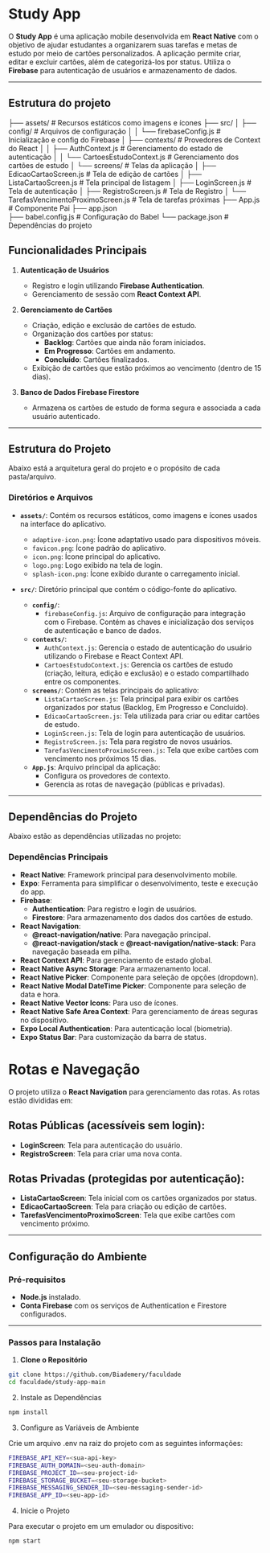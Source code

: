 # Study App

O **Study App** é uma aplicação mobile desenvolvida em **React Native** com o objetivo de ajudar estudantes a organizarem suas tarefas e metas de estudo por meio de cartões personalizados. A aplicação permite criar, editar e excluir cartões, além de categorizá-los por status. Utiliza o **Firebase** para autenticação de usuários e armazenamento de dados.

---

## Estrutura do projeto

├── assets/                 # Recursos estáticos como imagens e ícones
├── src/
│   ├── config/            # Arquivos de configuração
│   │   └── firebaseConfig.js  # Inicialização e config do Firebase
│   ├── contexts/          # Provedores de Context do React
│   │   ├── AuthContext.js     # Gerenciamento do estado de autenticação
│   │   └── CartoesEstudoContext.js  # Gerenciamento dos cartões de estudo
│   └── screens/           # Telas da aplicação
│       ├── EdicaoCartaoScreen.js    # Tela de edição de cartões
│       ├── ListaCartaoScreen.js     # Tela principal de listagem
│       ├── LoginScreen.js           # Tela de autenticação
│       ├── RegistroScreen.js        # Tela de Registro
│       └── TarefasVencimentoProximoScreen.js  # Tela de tarefas próximas
├── App.js                 # Componente Pai
├── app.json             
├── babel.config.js       # Configuração do Babel
└── package.json          # Dependências do projeto

## Funcionalidades Principais

1. **Autenticação de Usuários**
   - Registro e login utilizando **Firebase Authentication**.
   - Gerenciamento de sessão com **React Context API**.

2. **Gerenciamento de Cartões**
   - Criação, edição e exclusão de cartões de estudo.
   - Organização dos cartões por status:
     - **Backlog**: Cartões que ainda não foram iniciados.
     - **Em Progresso**: Cartões em andamento.
     - **Concluído**: Cartões finalizados.
   - Exibição de cartões que estão próximos ao vencimento (dentro de 15 dias).

3. **Banco de Dados Firebase Firestore**
   - Armazena os cartões de estudo de forma segura e associada a cada usuário autenticado.

---

## Estrutura do Projeto

Abaixo está a arquitetura geral do projeto e o propósito de cada pasta/arquivo.

### Diretórios e Arquivos

- **`assets/`**:
  Contém os recursos estáticos, como imagens e ícones usados na interface do aplicativo.
  - `adaptive-icon.png`: Ícone adaptativo usado para dispositivos móveis.
  - `favicon.png`: Ícone padrão do aplicativo.
  - `icon.png`: Ícone principal do aplicativo.
  - `logo.png`: Logo exibido na tela de login.
  - `splash-icon.png`: Ícone exibido durante o carregamento inicial.

- **`src/`**:
  Diretório principal que contém o código-fonte do aplicativo.
  - **`config/`**:
    - `firebaseConfig.js`: Arquivo de configuração para integração com o Firebase. Contém as chaves e inicialização dos serviços de autenticação e banco de dados.
  - **`contexts/`**:
    - `AuthContext.js`: Gerencia o estado de autenticação do usuário utilizando o Firebase e React Context API.
    - `CartoesEstudoContext.js`: Gerencia os cartões de estudo (criação, leitura, edição e exclusão) e o estado compartilhado entre os componentes.
  - **`screens/`**:
    Contém as telas principais do aplicativo:
    - `ListaCartaoScreen.js`: Tela principal para exibir os cartões organizados por status (Backlog, Em Progresso e Concluído).
    - `EdicaoCartaoScreen.js`: Tela utilizada para criar ou editar cartões de estudo.
    - `LoginScreen.js`: Tela de login para autenticação de usuários.
    - `RegistroScreen.js`: Tela para registro de novos usuários.
    - `TarefasVencimentoProximoScreen.js`: Tela que exibe cartões com vencimento nos próximos 15 dias.
  - **`App.js`**:
    Arquivo principal da aplicação:
    - Configura os provedores de contexto.
    - Gerencia as rotas de navegação (públicas e privadas).

---

## Dependências do Projeto

Abaixo estão as dependências utilizadas no projeto:

### Dependências Principais

- **React Native**: Framework principal para desenvolvimento mobile.
- **Expo**: Ferramenta para simplificar o desenvolvimento, teste e execução do app.
- **Firebase**:
  - **Authentication**: Para registro e login de usuários.
  - **Firestore**: Para armazenamento dos dados dos cartões de estudo.
- **React Navigation**:
  - **@react-navigation/native**: Para navegação principal.
  - **@react-navigation/stack** e **@react-navigation/native-stack**: Para navegação baseada em pilha.
- **React Context API**: Para gerenciamento de estado global.
- **React Native Async Storage**: Para armazenamento local.
- **React Native Picker**: Componente para seleção de opções (dropdown).
- **React Native Modal DateTime Picker**: Componente para seleção de data e hora.
- **React Native Vector Icons**: Para uso de ícones.
- **React Native Safe Area Context**: Para gerenciamento de áreas seguras no dispositivo.
- **Expo Local Authentication**: Para autenticação local (biometria).
- **Expo Status Bar**: Para customização da barra de status.

# Rotas e Navegação

O projeto utiliza o **React Navigation** para gerenciamento das rotas. As rotas estão divididas em:

## Rotas Públicas (acessíveis sem login):

- **LoginScreen**: Tela para autenticação do usuário.
- **RegistroScreen**: Tela para criar uma nova conta.

## Rotas Privadas (protegidas por autenticação):

- **ListaCartaoScreen**: Tela inicial com os cartões organizados por status.
- **EdicaoCartaoScreen**: Tela para criação ou edição de cartões.
- **TarefasVencimentoProximoScreen**: Tela que exibe cartões com vencimento próximo.

---

## Configuração do Ambiente

### Pré-requisitos

- **Node.js** instalado.
- **Conta Firebase** com os serviços de Authentication e Firestore configurados.

---

### Passos para Instalação

1. **Clone o Repositório**

```bash
git clone https://github.com/Biademery/faculdade
cd faculdade/study-app-main
```

2. Instale as Dependências

```bash
npm install
```

3. Configure as Variáveis de Ambiente

Crie um arquivo .env na raiz do projeto com as seguintes informações:

```bash
FIREBASE_API_KEY=<sua-api-key>
FIREBASE_AUTH_DOMAIN=<seu-auth-domain>
FIREBASE_PROJECT_ID=<seu-project-id>
FIREBASE_STORAGE_BUCKET=<seu-storage-bucket>
FIREBASE_MESSAGING_SENDER_ID=<seu-messaging-sender-id>
FIREBASE_APP_ID=<seu-app-id>
```
4. Inicie o Projeto

Para executar o projeto em um emulador ou dispositivo:

```bash
npm start
```
